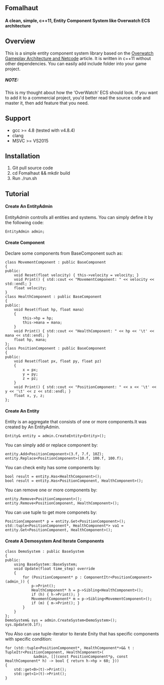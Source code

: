 ## Fomalhaut
#### A clean, simple, c++11, Entity Component System like Overwatch ECS architecture

## Overview
This is a simple entity component system library based on the [Overwatch Gameplay Architecture and Netcode](http://gad.qq.com/article/detail/28682) article. It is written in c++11 without other dependencies. You can easily add include folder into your game project.
##### NOTE:
This is my thought about how the 'OverWatch' ECS should look. If you want to add it to a commercial project, you'd better read the source code and master it, then add feature that you need.
## Support
* gcc >= 4.8 (tested with v4.8.4)
* clang
* MSVC >= VS2015

## Installation
1. Git pull source code
2. cd Fomalhaut && mkdir build
3. Run ./run.sh

## Tutorial

#### Create An EntityAdmin
EntityAdmin controlls all entities and systems. You can simply define it by the following code:
<pre><code>EntityAdmin admin; </code></pre>    

#### Create Component
Declare some components from BaseComponent such as:
<pre><code>class MovementComponent : public BaseComponent
{
public:
    void Reset(float velocity) { this->velocity = velocity; }
    void Print() { std::cout << "MovementComponent: " << velocity << std::endl; }
    float velocity;
}
class HealthComponent : public BaseComponent
{
public:
    void Reset(float hp, float mana)
    {
        this->hp = hp;
        this->mana = mana;
    }
    void Print() { std::cout << "HealthComponent: " << hp << '\t' << mana << std::endl; }
    float hp, mana;
};
class PositionComponent : public BaseComponent
{
public:
    void Reset(float px, float py, float pz)
    {
        x = px;
        y = py;
        z = pz;
    }
    void Print() { std::cout << "PositionComponent: " << x << '\t' << y << '\t' << z << std::endl; }
    float x, y, z;
};
</code></pre>

#### Create An Entity
Entity is an aggregate that consists of one or more components.It was created by An EntityAdmin.
<pre><code>Entity& entity = admin.CreateEntity&lt;Entity>();</code></pre>
You can simply add or replace component by:
<pre><code>entity.Add&lt;PositionComponent>(3.f, 7.f, 10Z);
entity.Replace&lt;PositionComponent>(10.f, 100.f, 100.f);
</code></pre>
You can check enity has some components by:
<pre><code>bool result = entity.Has&lt;HealthComponent>();
bool result = entity.Has&lt;PositionComponent, HealthComponent>();
</code></pre>
You can remove one or more components by:
<pre><code>entity.Remove&lt;PositionComponent>();
entity.Remove&lt;PositionComponent, HealthComponent>();
</code></pre>
You can use tuple to get more componets by:
<pre><code>PositionComponent* p = entity.Get&lt;PositionComponent>();
std::tuple&lt;PositionComponent*, HealthComponent*> va1 = entity.Get&lt;PositionComponent, HealthComponent>();
</code></pre>

#### Create A Demosystem And Iterate Components
<pre><code>class DemoSystem : public BaseSystem
{
public:
    using BaseSystem::BaseSystem;
    void Update(float time_step) override
    {
        for (PositionComponent* p : ComponentItr&lt;PositionComponent>(admin_)) {
            p->Print();
            HealthComponent* h = p->Sibling&lt;HealthComponent>();
            if (h) { h->Print(); }
            MovementComponent* m = p->Sibling&lt;MovementComponent>();
            if (m) { m->Print(); }
        }
    }
};
DemoSystem& sys = admin.CreateSystem&lt;DemoSystem>();
sys.Update(0.1f);
</code></pre>
You Also can use tuple-iterator to iterate Enity that has specific components with specific condition:
<pre><code>for (std::tuple&lt;PositionComponent*, HealthComponent*>&& t : TupleItr&lt;PositionComponent, HealthComponent>(
             &admin, [](const PositionComponent*p, const HealthComponent* h) -> bool { return h->hp > 60; })) 
{
    std::get&lt;0>(t)->Print();
    std::get&lt;1>(t)->Print();
}</code></pre>
